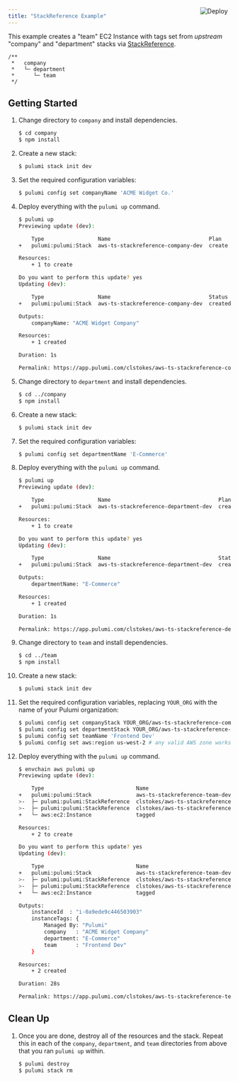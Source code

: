 ```yaml
---
title: "StackReference Example"
---
```


<a href="https://app.pulumi.com/new?template=https://github.com/pulumi/examples/tree/master/aws-ts-stackreference" target="_blank">
    <img src="https://get.pulumi.com/new/button.svg" alt="Deploy" style="float: right; padding: 8px; margin-top: -65px">
</a>


This example creates a "team" EC2 Instance with tags set from _upstream_ "company" and "department" 
stacks via [StackReference](https://www.pulumi.com/docs/reference/organizing-stacks-projects/#inter-stack-dependencies).

```
/**
 *   company
 *   └─ department
 *      └─ team
 */
```

## Getting Started

1. Change directory to `company` and install dependencies.

    ```bash
    $ cd company
    $ npm install
    ````

1. Create a new stack:

    ```bash
    $ pulumi stack init dev
    ```

1. Set the required configuration variables:

    ```bash
    $ pulumi config set companyName 'ACME Widget Co.'
    ```

1. Deploy everything with the `pulumi up` command. 

    ```bash
    $ pulumi up
    Previewing update (dev):

        Type                 Name                               Plan
    +   pulumi:pulumi:Stack  aws-ts-stackreference-company-dev  create

    Resources:
        + 1 to create

    Do you want to perform this update? yes
    Updating (dev):

        Type                 Name                               Status
    +   pulumi:pulumi:Stack  aws-ts-stackreference-company-dev  created

    Outputs:
        companyName: "ACME Widget Company"

    Resources:
        + 1 created

    Duration: 1s

    Permalink: https://app.pulumi.com/clstokes/aws-ts-stackreference-company/dev/updates/1
    ```

1. Change directory to `department` and install dependencies.

    ```bash
    $ cd ../company
    $ npm install
    ````

1. Create a new stack:

    ```bash
    $ pulumi stack init dev
    ```

1. Set the required configuration variables:

    ```bash
    $ pulumi config set departmentName 'E-Commerce'
    ```

1. Deploy everything with the `pulumi up` command. 

    ```bash
    $ pulumi up
    Previewing update (dev):

        Type                 Name                                  Plan
    +   pulumi:pulumi:Stack  aws-ts-stackreference-department-dev  create

    Resources:
        + 1 to create

    Do you want to perform this update? yes
    Updating (dev):

        Type                 Name                                  Status
    +   pulumi:pulumi:Stack  aws-ts-stackreference-department-dev  created

    Outputs:
        departmentName: "E-Commerce"

    Resources:
        + 1 created

    Duration: 1s

    Permalink: https://app.pulumi.com/clstokes/aws-ts-stackreference-department/dev/updates/1
    ```

1. Change directory to `team` and install dependencies.

    ```bash
    $ cd ../team
    $ npm install
    ````

1. Create a new stack:

    ```bash
    $ pulumi stack init dev
    ```

1. Set the required configuration variables, replacing `YOUR_ORG` with the name of your Pulumi organization:

    ```bash
    $ pulumi config set companyStack YOUR_ORG/aws-ts-stackreference-company/dev
    $ pulumi config set departmentStack YOUR_ORG/aws-ts-stackreference-department/dev
    $ pulumi config set teamName 'Frontend Dev'
    $ pulumi config set aws:region us-west-2 # any valid AWS zone works
    ```

1. Deploy everything with the `pulumi up` command. 

    ```bash
    $ envchain aws pulumi up
    Previewing update (dev):

        Type                             Name                                           Plan
    +   pulumi:pulumi:Stack              aws-ts-stackreference-team-dev                 create
    >-  ├─ pulumi:pulumi:StackReference  clstokes/aws-ts-stackreference-department/dev  read
    >-  ├─ pulumi:pulumi:StackReference  clstokes/aws-ts-stackreference-company/dev     read
    +   └─ aws:ec2:Instance              tagged                                         create

    Resources:
        + 2 to create

    Do you want to perform this update? yes
    Updating (dev):

        Type                             Name                                           Status
    +   pulumi:pulumi:Stack              aws-ts-stackreference-team-dev                 created
    >-  ├─ pulumi:pulumi:StackReference  clstokes/aws-ts-stackreference-company/dev     read
    >-  ├─ pulumi:pulumi:StackReference  clstokes/aws-ts-stackreference-department/dev  read
    +   └─ aws:ec2:Instance              tagged                                         created

    Outputs:
        instanceId  : "i-0a9ede9c446503903"
        instanceTags: {
            Managed By: "Pulumi"
            company   : "ACME Widget Company"
            department: "E-Commerce"
            team      : "Frontend Dev"
        }

    Resources:
        + 2 created

    Duration: 28s

    Permalink: https://app.pulumi.com/clstokes/aws-ts-stackreference-team/dev/updates/1
    ```


## Clean Up

1. Once you are done, destroy all of the resources and the stack. Repeat this in each 
of the `company`, `department`, and `team` directories from above that you ran `pulumi up` within.

    ```bash
    $ pulumi destroy
    $ pulumi stack rm
    ```

